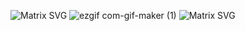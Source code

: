 ![Matrix SVG](https://raw.githubusercontent.com/rodrigograca31/rodrigograca31/master/matrix.svg)
![ezgif com-gif-maker (1)](https://user-images.githubusercontent.com/48317736/119319036-58e8f600-bc50-11eb-8ed0-8aab3a4ae2fc.gif)
![Matrix SVG](https://raw.githubusercontent.com/rodrigograca31/rodrigograca31/master/matrix.svg)



<!--
**EullerHenrique/EullerHenrique** is a ✨ _special_ ✨ repository because its `README.md` (this file) appears on your GitHub profile.

Here are some ideas to get you started:

- 🔭 I’m currently working on ...
- 🌱 I’m currently learning ...
- 👯 I’m looking to collaborate on ...
- 🤔 I’m looking for help with ...
- 💬 Ask me about ...
- 📫 How to reach me: ...
- 😄 Pronouns: ...
- ⚡ Fun fact: ...
-->

